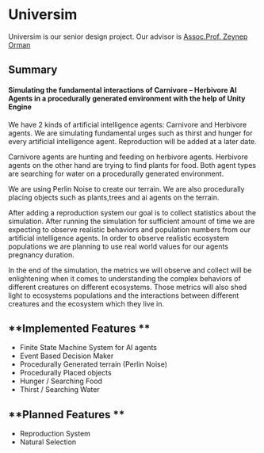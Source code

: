 # **Universim**

Universim is our senior design project. Our advisor is [Assoc.Prof. Zeynep Orman](https://profil.istanbulc.edu.tr/tr/p/ormanz)

## Summary
 
#### Simulating the fundamental interactions of Carnivore – Herbivore AI Agents in a procedurally generated environment with the help of Unity Engine

We have 2 kinds of artificial intelligence agents: Carnivore and Herbivore agents. We are simulating fundamental urges such as thirst and hunger for every artificial intelligence agent. Reproduction will be added at a later date.

Carnivore agents are hunting and feeding on herbivore agents. Herbivore agents on the other hand are trying to find plants for food. Both agent types are searching for water on a procedurally generated environment. 

We are using Perlin Noise to create our terrain. We are also procedurally placing objects such as plants,trees and ai agents on the terrain.

After adding a reproduction system our goal is to collect statistics about the simulation. After running the simulation for sufficient amount of time we are expecting to observe realistic behaviors and population numbers from our artificial intelligence agents. In order to observe realistic ecosystem populations we are planning to use real world values for our agents pregnancy duration.  

In the end of the simulation, the metrics we will observe and collect will be enlightening when it comes to understanding the complex behaviors of different creatures on different ecosystems. Those metrics will also shed light to ecosystems populations and the interactions between different creatures and the ecosystem which they live in. 


## **Implemented Features ** 
*  Finite State Machine System for AI agents
*  Event Based Decision Maker
*  Procedurally Generated terrain (Perlin Noise) 
*  Procedurally Placed objects 
*  Hunger / Searching Food
*  Thirst / Searching Water


## **Planned Features **
* Reproduction System
* Natural Selection

